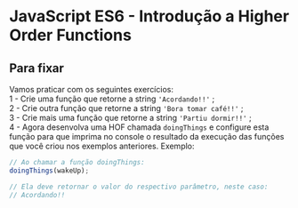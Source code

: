 # JavaScript ES6 - Introdução a Higher Order Functions

## Para fixar

Vamos praticar com os seguintes exercícios:  
1 - Crie uma função que retorne a string `'Acordando!!'` ;  
2 - Crie outra função que retorne a string `'Bora tomar café!!'` ;  
3 - Crie mais uma função que retorne a string `'Partiu dormir!!'` ;  
4 - Agora desenvolva uma HOF chamada `doingThings` e configure esta função para que imprima no console o resultado da execução das funções que você criou nos exemplos anteriores. Exemplo:

```js
// Ao chamar a função doingThings:
doingThings(wakeUp);

// Ela deve retornar o valor do respectivo parâmetro, neste caso:
// Acordando!!
```
